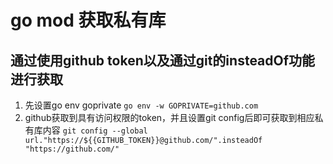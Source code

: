 # go mod 获取私有库

## 通过使用github token以及通过git的insteadOf功能进行获取
1. 先设置go env goprivate `go env -w GOPRIVATE=github.com`
2. github获取到具有访问权限的token，并且设置git config后即可获取到相应私有库内容
`git config --global url."https://${{GITHUB_TOKEN}}@github.com/".insteadOf "https://github.com/"`